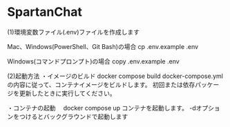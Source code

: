 # SpartanChat

(1)環境変数ファイル(.env)ファイルを作成します

Mac、Windows(PowerShell、Git Bash)の場合
 cp .env.example .env

Windows(コマンドプロンプト)の場合
 copy .env.example .env

(2)起動方法
・イメージのビルド
  docker compose build
docker-compose.ymlの内容に従って、コンテナイメージをビルドします。
初回または依存パッケージを更新したときに実行してください。

・コンテナの起動
　docker compose up
コンテナを起動します。
-dオプションをつけるとバックグラウンドで起動します

